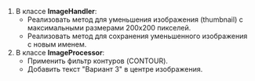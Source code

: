 1. В классе **ImageHandler**:
    - Реализовать метод для уменьшения изображения (thumbnail) с максимальными размерами 200x200 пикселей.
    - Реализовать метод для сохранения уменьшенного изображения с новым именем.
2. В классе **ImageProcessor**:
    - Применить фильтр контуров (CONTOUR).
    - Добавить текст "Вариант 3" в центре изображения.
